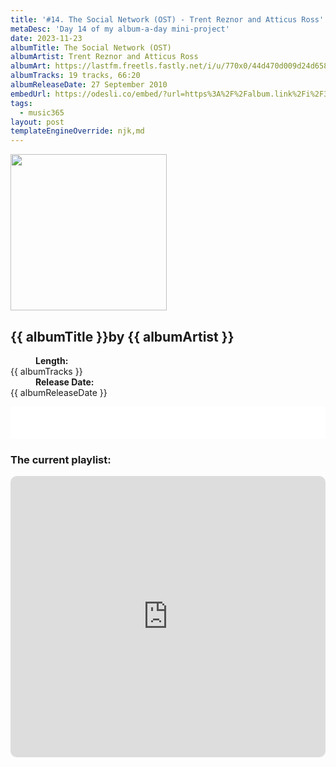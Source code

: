 ```yaml
---
title: '#14. The Social Network (OST) - Trent Reznor and Atticus Ross'
metaDesc: 'Day 14 of my album-a-day mini-project'
date: 2023-11-23
albumTitle: The Social Network (OST)
albumArtist: Trent Reznor and Atticus Ross
albumArt: https://lastfm.freetls.fastly.net/i/u/770x0/44d470d009d24d658d0d2b2bcaa2bcd2.jpg#44d470d009d24d658d0d2b2bcaa2bcd2
albumTracks: 19 tracks, 66:20
albumReleaseDate: 27 September 2010
embedUrl: https://odesli.co/embed/?url=https%3A%2F%2Falbum.link%2Fi%2F395740920&theme=light
tags:
  - music365
layout: post
templateEngineOverride: njk,md
---
```


<aside class="album-profile" style="--shadow: rgb(19,20,15)">
  <div class="album-profile__image">
    <img width="250" height="250" crossorigin="anonymous" src="{{ albumArt }}"/>
  </div>
  <div class="aside__content">
    <h1><strong>{{ albumTitle }}</strong>by {{ albumArtist }}</h1>
    <dl>
      <div>
        <dd><strong>Length:</strong></dd>
        <dt>{{ albumTracks }}</dt>
      </div>
      <div>
        <dd><strong>Release Date:</strong></dd>
        <dt>{{ albumReleaseDate }}</dt>
      </div>
    </dl>
    <div class="color-grid" style="--opacity: 1;">
      <div class="color-grid__container">
					<span class="color color--1" style="--firstColor: rgb(19,20,15);"></span>
					<span class="color color--2" style="--secondaryColor: rgb(192,148,121)"></span>
					<span class="color color--3" style="--thirdColor: rgb(132,132,132);"></span>
      </div>
    </div>
  </div>
</aside>

<iframe width="100%" height="52" src={{ embedUrl }} frameborder="0" allowfullscreen sandbox="allow-same-origin allow-scripts allow-presentation allow-popups allow-popups-to-escape-sandbox" allow="clipboard-read; clipboard-write"></iframe>

### The current playlist:

<iframe allow="autoplay *; encrypted-media *; fullscreen *; clipboard-write" frameborder="0" height="450" style="width:100%;max-width:660px;overflow:hidden;border-radius:10px;" sandbox="allow-forms allow-popups allow-same-origin allow-scripts allow-storage-access-by-user-activation allow-top-navigation-by-user-activation" src="https://embed.music.apple.com/gb/playlist/music365/pl.u-AkAmEd9ix4MAZYJ"></iframe>
